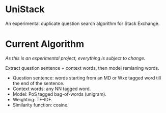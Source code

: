 # UniStack

An experimental duplicate question search algorithm for Stack Exchange.

# Current Algorithm

*As this is an experimental project, everything is subject to change.*

Extract question sentence + context words, then model remianing words.

 - Question sentence: words starting from an MD or Wxx tagged word till the end of the sentence. 
 - Context words: any NN tagged word.
 - Model: PoS tagged bag-of-words (unigram).
 - Weighting: TF-IDF.
 - Similarity function: cosine.
